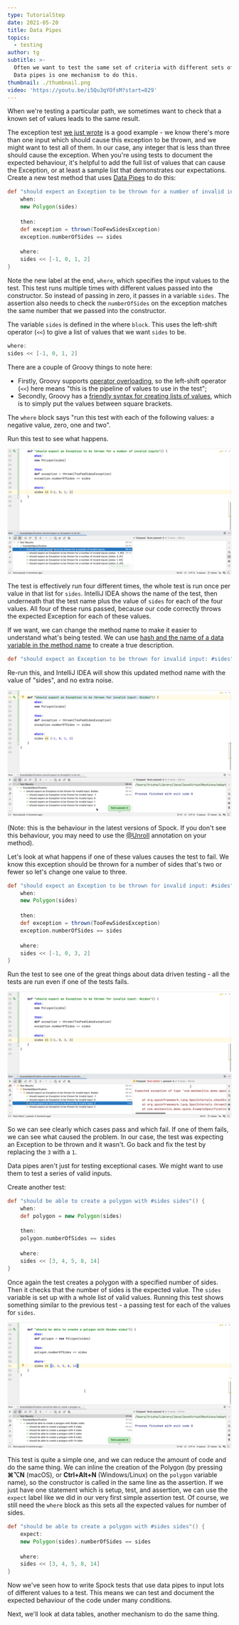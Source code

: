 ```yaml
---
type: TutorialStep
date: 2021-05-20
title: Data Pipes
topics:
  - testing
author: tg
subtitle: >-
  Often we want to test the same set of criteria with different sets of data.
  Data pipes is one mechanism to do this.
thumbnail: ./thumbnail.png
video: 'https://youtu.be/i5Qu3qYOfsM?start=829'
---
```


When we're testing a particular path, we sometimes want to check that a known set of values leads to the same result.

The exception test [we just wrote](../expecting-exceptions/) is a good example - we know there's more than one input which should cause this exception to be thrown, and we might want to test all of them. In our case, any integer that is less than three should cause the exception. When you're using tests to document the expected behaviour, it's helpful to add the full list of values that can cause the Exception, or at least a sample list that demonstrates our expectations. Create a new test method that uses [Data Pipes](http://spockframework.org/spock/docs/2.0/all_in_one.html#_data_pipes) to do this:

```groovy
def "should expect an Exception to be thrown for a number of invalid inputs"() {
    when:
    new Polygon(sides)

    then:
    def exception = thrown(TooFewSidesException)
    exception.numberOfSides == sides

    where:
    sides << [-1, 0, 1, 2]
}
```

Note the new label at the end, `where`, which specifies the input values to the test. This test runs multiple times with different values passed into the constructor. So instead of passing in zero, it passes in a variable `sides`. The assertion also needs to check the `numberOfSides` on the exception matches the same number that we passed into the constructor.

The variable `sides` is defined in the where `block`. This uses the left-shift operator (`<<`) to give a list of values that we want `sides` to be.

```groovy
where:
sides << [-1, 0, 1, 2]
```

There are a couple of Groovy things to note here:

- Firstly, Groovy supports [operator overloading](https://groovy-lang.org/operators.html#Operator-Overloading), so the left-shift operator (`<<`) here means "this is the pipeline of values to use in the test";
- Secondly, Groovy has a [friendly syntax for creating lists of values](http://docs.groovy-lang.org/latest/html/documentation/working-with-collections.html#_list_literals), which is to simply put the values between square brackets.

The `where` block says "run this test with each of the following values: a negative value, zero, one and two".

Run this test to see what happens.

![](./15.png)

The test is effectively run four different times, the whole test is run once per value in that list for `sides`. IntelliJ IDEA shows the name of the test, then underneath that the test name plus the value of `sides` for each of the four values. All four of these runs passed, because our code correctly throws the expected Exception for each of these values.

If we want, we can change the method name to make it easier to understand what's being tested. We can use [hash and the name of a data variable in the method name](https://spockframework.org/spock/docs/2.0/all_in_one.html#_method_uprolling_and_unrolling) to create a true description.

```groovy
def "should expect an Exception to be thrown for invalid input: #sides"() {
```

Re-run this, and IntelliJ IDEA will show this updated method name with the value of "sides", and no extra noise.

![](./16.png)

(Note: this is the behaviour in the latest versions of Spock. If you don't see this behaviour, you may need to use the [@Unroll](https://spockframework.org/spock/docs/2.0/all_in_one.html#_method_uprolling_and_unrolling) annotation on your method).

Let's look at what happens if one of these values causes the test to fail. We know this exception should be thrown for a number of sides that's two or fewer so let's change one value to three.

```groovy
def "should expect an Exception to be thrown for invalid input: #sides"() {
    when:
    new Polygon(sides)

    then:
    def exception = thrown(TooFewSidesException)
    exception.numberOfSides == sides

    where:
    sides << [-1, 0, 3, 2]
}
```

Run the test to see one of the great things about data driven testing - all the tests are run even if one of the tests fails.

![](./17.png)

So we can see clearly which cases pass and which fail. If one of them fails, we can see what caused the problem. In our case, the test was expecting an Exception to be thrown and it wasn't. Go back and fix the test by replacing the `3` with a `1`.

Data pipes aren't just for testing exceptional cases. We might want to use them to test a series of valid inputs.

Create another test:

```groovy
def "should be able to create a polygon with #sides sides"() {
    when:
    def polygon = new Polygon(sides)
    
    then:
    polygon.numberOfSides == sides

    where:
    sides << [3, 4, 5, 8, 14]
}
```

Once again the test creates a polygon with a specified number of sides. Then it checks that the number of sides is the expected value. The `sides` variable is set up with a whole list of valid values. Running this test shows something similar to the previous test - a passing test for each of the values for `sides`.

![](./18.png)

This test is quite a simple one, and we can reduce the amount of code and do the same thing. We can inline the creation of the Polygon (by pressing **⌘⌥N** (macOS), or **Ctrl+Alt+N** (Windows/Linux) on the `polygon` variable name), so the constructor is called in the same line as the assertion. If we just have one statement which is setup, test, and assertion, we can use the `expect` label like we did in our very first simple assertion test. Of course, we still need the `where` block as this sets all the expected values for number of sides.

```groovy
def "should be able to create a polygon with #sides sides"() {
    expect:
    new Polygon(sides).numberOfSides == sides

    where:
    sides << [3, 4, 5, 8, 14]
}
```

Now we've seen how to write Spock tests that use data pipes to input lots of different values to a test. This means we can test and document the expected behaviour of the code under many conditions.

Next, we'll look at data tables, another mechanism to do the same thing.
